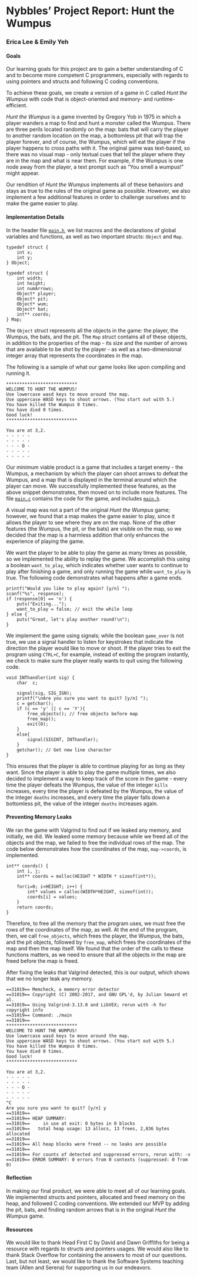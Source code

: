 # Nybbles’ Project Report: Hunt the Wumpus

### Erica Lee & Emily Yeh

#### Goals

Our learning goals for this project are to gain a better understanding of C and to become more competent C programmers, especially with regards to using pointers and structs and following C coding conventions.

To achieve these goals, we create a version of a game in C called _Hunt the Wumpus_ with code that is object-oriented and memory- and runtime-efficient.

_Hunt the Wumpus_ is a game invented by Gregory Yob in 1975 in which a player wanders a map to find and hunt a monster called the Wumpus. There are three perils located randomly on the map: bats that will carry the player to another random location on the map, a bottomless pit that will trap the player forever, and of course, the Wumpus, which will eat the player if the player happens to cross paths with it. The original game was text-based, so there was no visual map - only textual cues that tell the player where they are in the map and what is near them. For example, if the Wumpus is one node away from the player, a text prompt such as “You smell a wumpus!” might appear.

Our rendition of _Hunt the Wumpus_ implements all of these behaviors and stays as true to the rules of the original game as possible. However, we also implement a few additional features in order to challenge ourselves and to make the game easier to play.

#### Implementation Details

In the header file [`main.h`](https://github.com/ericasaywhat/SoftSysNybbles/blob/master/code/main.h), we list macros and the declarations of global variables and functions, as well as two important structs: `Object` and `Map`.

```
typedef struct {
	int x;
	int y;
} Object;

typedef struct {
	int width;
	int height;
	int numArrows;
	Object* player;
	Object* pit;
	Object* wum;
	Object* bat;
	int** coords;
} Map;
```

The `Object` struct represents all the objects in the game: the player, the Wumpus, the bats, and the pit. The `Map` struct contains all of these objects, in addition to the properties of the map - its size and the number of arrows that are available to be shot by the player - as well as a two-dimensional integer array that represents the coordinates in the map.

The following is a sample of what our game looks like upon compiling and running it.

```
***************************
WELCOME TO HUNT THE WUMPUS!
Use lowercase wasd keys to move around the map.
Use uppercase WASD keys to shoot arrows. (You start out with 5.)
You have killed the Wumpus 0 times.
You have died 0 times.
Good luck!
***************************

You are at 3,2.
- - - - - 
- - - - - 
- - - O - 
- - - - - 
- - - - - 
```

Our minimum viable product is a game that includes a target enemy - the Wumpus, a mechanism by which the player can shoot arrows to defeat the Wumpus, and a map that is displayed in the terminal around which the player can move. We successfully implemented these features, as the above snippet demonstrates, then moved on to include more features. The file [`main.c`](https://github.com/ericasaywhat/SoftSysNybbles/blob/master/code/main.c) contains the code for the game, and includes [`main.h`](https://github.com/ericasaywhat/SoftSysNybbles/blob/master/code/main.h).

A visual map was not a part of the original _Hunt the Wumpus_ game; however, we found that a map makes the game easier to play, since it allows the player to see where they are on the map. None of the other features (the Wumpus, the pit, or the bats) are visible on the map, so we decided that the map is a harmless addition that only enhances the experience of playing the game.

We want the player to be able to play the game as many times as possible, so we implemented the ability to replay the game. We accomplish this using a boolean `want_to_play`, which indicates whether user wants to continue to play after finishing a game, and only running the game while `want_to_play` is true. The following code demonstrates what happens after a game ends.

```
printf("Would you like to play again? [y/n] ");
scanf("%s", response);
if (response[0] == 'n') {
    puts("Exiting...");
    want_to_play = false; // exit the while loop
} else {
    puts("Great, let's play another round!\n");
}
```

We implement the game using signals; while the boolean `game_over` is not true, we use a signal handler to listen for keystrokes that indicate the direction the player would like to move or shoot. If the player tries to exit the program using `CTRL+C`, for example, instead of exiting the program instantly, we check to make sure the player really wants to quit using the following code.

```
void INThandler(int sig) {
    char  c;

    signal(sig, SIG_IGN);
    printf("\nAre you sure you want to quit? [y/n] ");
    c = getchar();
    if (c == 'y' || c == 'Y'){
        free_objects(); // free objects before map
        free_map();
        exit(0);
    }
    else{
        signal(SIGINT, INThandler);
    }
    getchar(); // Get new line character
}
```

This ensures that the player is able to continue playing for as long as they want. Since the player is able to play the game multiple times, we also decided to implement a way to keep track of the score in the game - every time the player defeats the Wumpus, the value of the integer `kills` increases, every time the player is defeated by the Wumpus, the value of the integer `deaths` increases, and every time the player falls down a bottomless pit, the value of the integer `deaths` increases again.

#### Preventing Memory Leaks

We ran the game with Valgrind to find out if we leaked any memory, and initially, we did. We leaked some memory because while we freed all of the objects and the map, we failed to free the individual rows of the map. The code below demonstrates how the coordinates of the map, `map->coords`, is implemented.

```
int** coords() {
    int i, j;
    int** coords = malloc(HEIGHT * WIDTH * sizeof(int*));

    for(i=0; i<HEIGHT; i++) {
        int* values = calloc(WIDTH*HEIGHT, sizeof(int));
        coords[i] = values;
    }
    return coords;
}
```

Therefore, to free all the memory that the program uses, we must free the rows of the coordinates of the map, as well. At the end of the program, then, we call `free_objects`, which frees the player, the Wumpus, the bats, and the pit objects, followed by `free_map`, which frees the coordinates of the map and then the map itself. We found that the order of the calls to these functions matters, as we need to ensure that all the objects in the map are freed before the map is freed.

After fixing the leaks that Valgrind detected, this is our output, which shows that we no longer leak any memory.

```
==31019== Memcheck, a memory error detector
==31019== Copyright (C) 2002-2017, and GNU GPL'd, by Julian Seward et al.
==31019== Using Valgrind-3.13.0 and LibVEX; rerun with -h for copyright info
==31019== Command: ./main
==31019== 
***************************
WELCOME TO HUNT THE WUMPUS!
Use lowercase wasd keys to move around the map.
Use uppercase WASD keys to shoot arrows. (You start out with 5.)
You have killed the Wumpus 0 times.
You have died 0 times.
Good luck!
***************************

You are at 3,2.
- - - - - 
- - - - - 
- - - O - 
- - - - - 
- - - - - 
^C
Are you sure you want to quit? [y/n] y
==31019== 
==31019== HEAP SUMMARY:
==31019==     in use at exit: 0 bytes in 0 blocks
==31019==   total heap usage: 13 allocs, 13 frees, 2,836 bytes allocated
==31019== 
==31019== All heap blocks were freed -- no leaks are possible
==31019== 
==31019== For counts of detected and suppressed errors, rerun with: -v
==31019== ERROR SUMMARY: 0 errors from 0 contexts (suppressed: 0 from 0)
```

#### Reflection

In making our final product, we were able to meet all of our learning goals. We implemented structs and pointers, allocated and freed memory on the heap, and followed C coding conventions. We extended our MVP by adding the pit, bats, and finding random arrows that is in the original _Hunt the Wumpus_ game. 

#### Resources

We would like to thank Head First C by David and Dawn Griffiths for being a resource with regards to structs and pointers usages. We would also like to thank Stack Overflow for containing the answers to most of our questions. Last, but not least, we would like to thank the Software Systems teaching team (Allen and Serena) for supporting us in our endeavors.

